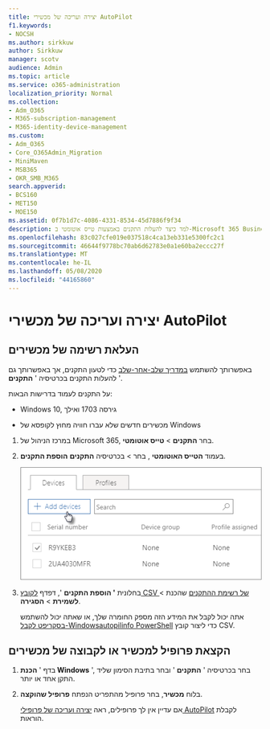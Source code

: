 ```yaml
---
title: יצירה ועריכה של מכשירי AutoPilot
f1.keywords:
- NOCSH
ms.author: sirkkuw
author: Sirkkuw
manager: scotv
audience: Admin
ms.topic: article
ms.service: o365-administration
localization_priority: Normal
ms.collection:
- Adm_O365
- M365-subscription-management
- M365-identity-device-management
ms.custom:
- Adm_O365
- Core_O365Admin_Migration
- MiniMaven
- MSB365
- OKR_SMB_M365
search.appverid:
- BCS160
- MET150
- MOE150
ms.assetid: 0f7b1d7c-4086-4331-8534-45d7886f9f34
description: למד כיצד להעלות התקנים באמצעות טייס אוטומטי ב-Microsoft 365 Business Premium. באפשרותך להקצות פרופיל להתקן או לקבוצת התקנים.
ms.openlocfilehash: 83c027cfe019e037518c4ca13eb331e5300fc2c1
ms.sourcegitcommit: 46644f9778bc70ab6d62783e0a1e60ba2eccc27f
ms.translationtype: MT
ms.contentlocale: he-IL
ms.lasthandoff: 05/08/2020
ms.locfileid: "44165860"
---
```

# <a name="create-and-edit-autopilot-devices"></a>יצירה ועריכה של מכשירי AutoPilot

## <a name="upload-a-list-of-devices"></a>העלאת רשימה של מכשירים

באפשרותך להשתמש [במדריך שלב-אחר-שלב](add-autopilot-devices-and-profile.md) כדי לטעון התקנים, אך באפשרותך גם להעלות התקנים בכרטיסיה ' **התקנים** '. 
  
על התקנים לעמוד בדרישות הבאות:
  
- Windows 10, גירסה 1703 ואילך
    
- מכשירים חדשים שלא עברו חוויה מחוץ לקופסא של Windows

1. במרכז הניהול של Microsoft 365, בחר **התקנים** \> **טייס אוטומטי**.
  
2. בעמוד **הטייס האוטומטי** , בחר \> בכרטיסיה **התקנים** **הוספת התקנים**.
    
    ![In the Devices tab, choose Add devices.](../media/6ba81e22-c873-40ad-8a72-ce64d15ea6ba.png)
  
3. בחלונית **' הוספת התקנים** ', דפדף [לקובץ CSV של רשימת ההתקנים](https://docs.microsoft.com/microsoft-365/admin/misc/device-list) שהכנת \> **לשמירת** \> **הסגירה**.
    
    אתה יכול לקבל את המידע הזה מספק החומרה שלך, או שאתה יכול להשתמש [בסקריפט לקבל-Windowsautopilinfo PowerShell](https://www.powershellgallery.com/packages/Get-WindowsAutoPilotInfo) כדי ליצור קובץ CSV. 
    
## <a name="assign-a-profile-to-a-device-or-a-group-of-devices"></a>הקצאת פרופיל למכשיר או לקבוצה של מכשירים

1. בדף ' **הכנת Windows** ', בחר בכרטיסיה ' **התקנים** ' ובחר בתיבת הסימון שליד התקן אחד או יותר. 
    
2. בלוח **מכשיר**, בחר פרופיל מהתפריט הנפתח **פרופיל שהוקצה**. 
    
    אם עדיין אין לך פרופילים, ראה [יצירה ועריכה של פרופילי AutoPilot](create-and-edit-autopilot-profiles.md) לקבלת הוראות. 
    
